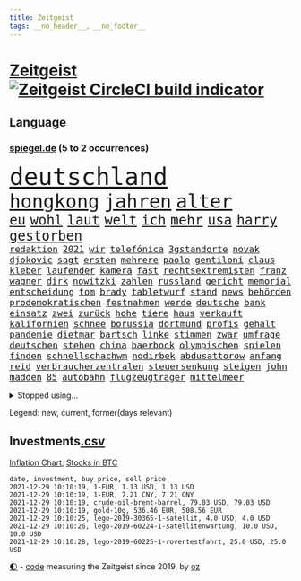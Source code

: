```yaml
---
title: Zeitgeist
tags: __no_header__, __no_footer__
---
```


# [Zeitgeist](https://oliz.io/zeitgeist/) [![Zeitgeist CircleCI build indicator](https://circleci.com/gh/ooz/zeitgeist.svg?style=shield)](https://circleci.com/gh/ooz/zeitgeist)

## Language

<h3><a href="https://www.spiegel.de" target="_blank">spiegel.de</a> (5 to 2 occurrences)</h3>
<p style="font-family:monospace">
<span style="font-size:32pt"><a href="news_links.html#deutschland" class="current">deutschland</a></span>
<br>
<span style="font-size:25pt"><a href="news_links.html#hongkong" class="current">hongkong</a></span>
<span style="font-size:25pt"><a href="news_links.html#jahren" class="current">jahren</a></span>
<span style="font-size:25pt"><a href="news_links.html#alter" class="current">alter</a></span>
<br>
<span style="font-size:18pt"><a href="news_links.html#eu" class="current">eu</a></span>
<span style="font-size:18pt"><a href="news_links.html#wohl" class="current">wohl</a></span>
<span style="font-size:18pt"><a href="news_links.html#laut" class="current">laut</a></span>
<span style="font-size:18pt"><a href="news_links.html#welt" class="current">welt</a></span>
<span style="font-size:18pt"><a href="news_links.html#ich" class="current">ich</a></span>
<span style="font-size:18pt"><a href="news_links.html#mehr" class="current">mehr</a></span>
<span style="font-size:18pt"><a href="news_links.html#usa" class="current">usa</a></span>
<span style="font-size:18pt"><a href="news_links.html#harry" class="current">harry</a></span>
<span style="font-size:18pt"><a href="news_links.html#gestorben" class="current">gestorben</a></span>
<br>
<span style="font-size:12pt"><a href="news_links.html#redaktion" class="current">redaktion</a></span>
<span style="font-size:12pt"><a href="news_links.html#2021" class="current">2021</a></span>
<span style="font-size:12pt"><a href="news_links.html#wir" class="current">wir</a></span>
<span style="font-size:12pt"><a href="news_links.html#telefónica" class="new">telefónica</a></span>
<span style="font-size:12pt"><a href="news_links.html#3gstandorte" class="new">3gstandorte</a></span>
<span style="font-size:12pt"><a href="news_links.html#novak" class="current">novak</a></span>
<span style="font-size:12pt"><a href="news_links.html#djokovic" class="current">djokovic</a></span>
<span style="font-size:12pt"><a href="news_links.html#sagt" class="current">sagt</a></span>
<span style="font-size:12pt"><a href="news_links.html#ersten" class="current">ersten</a></span>
<span style="font-size:12pt"><a href="news_links.html#mehrere" class="current">mehrere</a></span>
<span style="font-size:12pt"><a href="news_links.html#paolo" class="new">paolo</a></span>
<span style="font-size:12pt"><a href="news_links.html#gentiloni" class="new">gentiloni</a></span>
<span style="font-size:12pt"><a href="news_links.html#claus" class="current">claus</a></span>
<span style="font-size:12pt"><a href="news_links.html#kleber" class="current">kleber</a></span>
<span style="font-size:12pt"><a href="news_links.html#laufender" class="new">laufender</a></span>
<span style="font-size:12pt"><a href="news_links.html#kamera" class="current">kamera</a></span>
<span style="font-size:12pt"><a href="news_links.html#fast" class="current">fast</a></span>
<span style="font-size:12pt"><a href="news_links.html#rechtsextremisten" class="current">rechtsextremisten</a></span>
<span style="font-size:12pt"><a href="news_links.html#franz" class="current">franz</a></span>
<span style="font-size:12pt"><a href="news_links.html#wagner" class="current">wagner</a></span>
<span style="font-size:12pt"><a href="news_links.html#dirk" class="current">dirk</a></span>
<span style="font-size:12pt"><a href="news_links.html#nowitzki" class="new">nowitzki</a></span>
<span style="font-size:12pt"><a href="news_links.html#zahlen" class="current">zahlen</a></span>
<span style="font-size:12pt"><a href="news_links.html#russland" class="current">russland</a></span>
<span style="font-size:12pt"><a href="news_links.html#gericht" class="current">gericht</a></span>
<span style="font-size:12pt"><a href="news_links.html#memorial" class="current">memorial</a></span>
<span style="font-size:12pt"><a href="news_links.html#entscheidung" class="current">entscheidung</a></span>
<span style="font-size:12pt"><a href="news_links.html#tom" class="current">tom</a></span>
<span style="font-size:12pt"><a href="news_links.html#brady" class="current">brady</a></span>
<span style="font-size:12pt"><a href="news_links.html#tabletwurf" class="new">tabletwurf</a></span>
<span style="font-size:12pt"><a href="news_links.html#stand" class="current">stand</a></span>
<span style="font-size:12pt"><a href="news_links.html#news" class="current">news</a></span>
<span style="font-size:12pt"><a href="news_links.html#behörden" class="current">behörden</a></span>
<span style="font-size:12pt"><a href="news_links.html#prodemokratischen" class="current">prodemokratischen</a></span>
<span style="font-size:12pt"><a href="news_links.html#festnahmen" class="current">festnahmen</a></span>
<span style="font-size:12pt"><a href="news_links.html#werde" class="current">werde</a></span>
<span style="font-size:12pt"><a href="news_links.html#deutsche" class="current">deutsche</a></span>
<span style="font-size:12pt"><a href="news_links.html#bank" class="current">bank</a></span>
<span style="font-size:12pt"><a href="news_links.html#einsatz" class="current">einsatz</a></span>
<span style="font-size:12pt"><a href="news_links.html#zwei" class="current">zwei</a></span>
<span style="font-size:12pt"><a href="news_links.html#zurück" class="current">zurück</a></span>
<span style="font-size:12pt"><a href="news_links.html#hohe" class="current">hohe</a></span>
<span style="font-size:12pt"><a href="news_links.html#tiere" class="current">tiere</a></span>
<span style="font-size:12pt"><a href="news_links.html#haus" class="current">haus</a></span>
<span style="font-size:12pt"><a href="news_links.html#verkauft" class="current">verkauft</a></span>
<span style="font-size:12pt"><a href="news_links.html#kalifornien" class="current">kalifornien</a></span>
<span style="font-size:12pt"><a href="news_links.html#schnee" class="current">schnee</a></span>
<span style="font-size:12pt"><a href="news_links.html#borussia" class="current">borussia</a></span>
<span style="font-size:12pt"><a href="news_links.html#dortmund" class="current">dortmund</a></span>
<span style="font-size:12pt"><a href="news_links.html#profis" class="current">profis</a></span>
<span style="font-size:12pt"><a href="news_links.html#gehalt" class="current">gehalt</a></span>
<span style="font-size:12pt"><a href="news_links.html#pandemie" class="current">pandemie</a></span>
<span style="font-size:12pt"><a href="news_links.html#dietmar" class="current">dietmar</a></span>
<span style="font-size:12pt"><a href="news_links.html#bartsch" class="current">bartsch</a></span>
<span style="font-size:12pt"><a href="news_links.html#linke" class="current">linke</a></span>
<span style="font-size:12pt"><a href="news_links.html#stimmen" class="current">stimmen</a></span>
<span style="font-size:12pt"><a href="news_links.html#zwar" class="current">zwar</a></span>
<span style="font-size:12pt"><a href="news_links.html#umfrage" class="current">umfrage</a></span>
<span style="font-size:12pt"><a href="news_links.html#deutschen" class="current">deutschen</a></span>
<span style="font-size:12pt"><a href="news_links.html#stehen" class="current">stehen</a></span>
<span style="font-size:12pt"><a href="news_links.html#china" class="current">china</a></span>
<span style="font-size:12pt"><a href="news_links.html#baerbock" class="current">baerbock</a></span>
<span style="font-size:12pt"><a href="news_links.html#olympischen" class="current">olympischen</a></span>
<span style="font-size:12pt"><a href="news_links.html#spielen" class="current">spielen</a></span>
<span style="font-size:12pt"><a href="news_links.html#finden" class="current">finden</a></span>
<span style="font-size:12pt"><a href="news_links.html#schnellschachwm" class="new">schnellschachwm</a></span>
<span style="font-size:12pt"><a href="news_links.html#nodirbek" class="new">nodirbek</a></span>
<span style="font-size:12pt"><a href="news_links.html#abdusattorow" class="new">abdusattorow</a></span>
<span style="font-size:12pt"><a href="news_links.html#anfang" class="current">anfang</a></span>
<span style="font-size:12pt"><a href="news_links.html#reid" class="new">reid</a></span>
<span style="font-size:12pt"><a href="news_links.html#verbraucherzentralen" class="current">verbraucherzentralen</a></span>
<span style="font-size:12pt"><a href="news_links.html#steuersenkung" class="new">steuersenkung</a></span>
<span style="font-size:12pt"><a href="news_links.html#steigen" class="current">steigen</a></span>
<span style="font-size:12pt"><a href="news_links.html#john" class="current">john</a></span>
<span style="font-size:12pt"><a href="news_links.html#madden" class="new">madden</a></span>
<span style="font-size:12pt"><a href="news_links.html#85" class="current">85</a></span>
<span style="font-size:12pt"><a href="news_links.html#autobahn" class="current">autobahn</a></span>
<span style="font-size:12pt"><a href="news_links.html#flugzeugträger" class="new">flugzeugträger</a></span>
<span style="font-size:12pt"><a href="news_links.html#mittelmeer" class="current">mittelmeer</a></span>
</p>
<details>
<summary>Stopped using...</summary>
<p class="former" style="font-size:12pt">
fälle(433) gerüchte(433) lady(433) prüft(433) schrieb(433) führende(432) haseloff(432) locker(432) weitergehen(432) amsterdam(431) eindruck(431) einstieg(431) fortschritt(431) gegenseitig(431) kapitän(431) leere(431) statement(431) versehentlich(431) vollständig(431) angeordnet(430) drehen(430) eskalation(430) freundin(430) krankenhäusern(430) schwedische(430) weber(430) überzeugen(430) anerkennung(429) begleitet(429) durchsetzen(429) erhoben(429) figuren(429) globalen(429) hollywood(429) londoner(429) löhne(429) märz(429) partner(429) sachsenanhalt(429) tourismus(429) welchem(429) 50000(428) arbeiter(428) brücke(428) ecuador(428) eintracht(428) einzelnen(428) ford(428) geduld(428) gleichberechtigung(428) nationen(428) schwarzer(428) sibirien(428) sperre(428) untersuchungshaft(428) vereinten(428) verpassen(428) verwendet(428) wald(428) weltweite(428) zeuge(428) abstand(427) alex(427) aussicht(427) bewährung(427) bildung(427) black(427) fanexperten(427) kompliziert(427) main(427) marcel(427) namens(427) nürnberg(427) reiche(427) revolution(427) seehofer(427) tests(427) tippen(427) unerwartet(427) verschiebt(427) wütet(427) zoo(427) äußerst(427) überschattet(427) benzin(426) breit(426) erneute(426) ersetzen(426) figur(426) führerschein(426) ifoindex(426) langsam(426) leitung(426) metern(426) rostock(426) unruhen(426) verdachts(426) verlängern(426) amerikanische(425) beschreibt(425) desaster(425) gereist(425) impfbereitschaft(425) jünger(425) michelle(425) mutige(425) paderborn(425) radfahrer(425) steuert(425) verzweifelt(425) wirken(425) 33(424) besseren(424) besucher(424) engagement(424) hintergrund(424) infrage(424) priester(424) umdenken(424) anlass(423) befindet(423) diskriminiert(423) europäer(423) frieden(423) förderung(423) gedreht(423) neueste(423) attentat(422) auskommen(422) behinderung(422) bekämpft(422) miteinander(422) neustart(422) standort(422) you(422) zweitligist(422) eigentümer(421) endgültig(421) ermöglicht(421) islamistischen(421) kultur(421) lakers(421) meint(421) menschenleben(421) mitternacht(421) optimistisch(421) regierungspartei(421) schuss(421) spektakulär(421) studieren(421) tauchen(421) umstrittener(421) verlust(421) zwillinge(421) amerika(420) aufgetreten(420) automobilgeschichte(420) begeisterten(420) berg(420) gefährlicher(420) gekostet(420) kranke(420) löste(420) schlechter(420) vorstellen(420) ärgert(420) 29(419) demonstrationen(419) erlitt(419) frachter(419) gast(419) herrschen(419) nordirland(419) richtige(419) skepsis(419) spdgesundheitsexperte(419) zverev(419) 3000(418) abgesetzt(418) datenanalyse(418) rock(418) schmerzen(418) steigender(418) torhüter(418) treten(418) braunschweig(417) form(417) meist(417) regensburg(417) sinnvoll(417) virologen(417) aktivistin(416) befeuern(416) blockade(416) hölle(416) lernt(416) beteiligung(415) coronabeschränkungen(415) eklat(415) kryptowährung(415) schwanger(415) shutdown(415) stammt(415) tatverdächtigen(415) 81(414) ereignisse(414) alice(413) crew(413) finanzierung(413) griechische(413) prognosen(413) störung(413) euparlament(412) offenen(412) stadion(412) dir(411) monats(411) verfassung(411) defensive(410) klarer(410) stiegen(410) träume(410) unzählige(410) zuschauern(410) 23(409) amerikas(409) behalten(409) konsum(409) le(409) can(408) coronaschutz(408) migration(408) voraussetzungen(408) wirtschaftswachstum(408) niedrigere(407) rasen(407) einnahmen(406) aufgetaucht(405) unterschied(405) falscher(404) kontakt(404) platzverweis(404) spektakuläre(404) landung(403) sichert(403) ausrüstung(402) digital(402) drin(402) hilfen(402) schlugen(402) verfassungswidrig(402) beauftragt(401) erstickt(401) meines(401) chats(400) nationalen(400) tennisprofi(400) verheerend(400) astronauten(399) familienberater(399) glaubwürdigkeit(399) papier(399) sinkende(399) umfragewerte(399) angehörigen(398) favorit(398) verfassungsgericht(398) vermissen(398) älter(398) ute(397) feuert(395) jacob(395) justin(395) ungeklärt(395) angezeigt(394) bangen(394) folter(394) gefühl(394) riesiges(394) startete(394) holte(392) stahl(392) bier(391) herausfinden(391) türen(391) abermals(390) vermissten(390) geht's(388) reus(388) sprung(388) wiedergewählt(388) rutschte(387) verhinderte(387) beobachtung(386) kanaren(386) verpasste(386) lebensgefährlich(385) vorgenommen(385) skizziert(384) kontert(383) björn(382) staatlichen(382) vorherrschaft(382) mutation(381) empfangen(380) kanadas(380) verpflichten(380) weidel(380) 6000(379) annäherung(379) beendete(378) voraussichtlich(377) ausgaben(373) betrieben(373) stellenabbau(373) kehren(371) rache(371) versicherer(370) höcke(369) renommierten(369) strukturen(369) empfinden(368) heimsieg(367) darmstadt(364) ärmelkanal(362) theoretisch(361) titelkampf(356) eingetroffen(354) berührt(353) sachen(353) badenwürttembergischen(350) befunden(350) lidl(350) berühmtes(347) coronawochenüberblick(343) bundestagsabgeordnete(342) ereignet(341) kopfverletzungen(341) curevac(340) entgehen(329) 95(323) tübinger(322) hergestellt(319) zustimmen(316) afrikanische(310) unwahrscheinlich(307) klappen(305) bundesweiten(304) viral(303) lenkt(302) potenziell(302) behindern(301) rüdiger(300) bewerben(299) stören(297) grab(293) ausländer(290) neuanfang(289) 20jährige(288) beunruhigt(288) j(288) kryptowährungen(288) vereint(287) impfschutz(286) schätzungen(286) finanziellen(284) worüber(283) notstand(281) urteile(279) 4000(278) freigabe(278) objekte(278) todesursache(277) missbrauchsvorwürfen(276) wildnis(276) angefahren(272) bestsellerautor(267) gregor(267) strecken(267) abgewehrt(266) fußballerinnen(265) nationaler(265) stadien(262) bargeld(261) lacht(259) tvinterview(259) bildzeitung(258) provider(258) erteilte(254) zugspitze(253) erlaubnis(250) bosch(247) scharfen(245) berechtigt(243) fonds(239) gelitten(239) kühl(239) airline(236) landesverband(235) gerungen(233) financial(232) lebensgefährliche(229) charles(226) statistik(224) jubel(220) bka(217) machtoptionen(217) afghanischen(215) raumfahrt(215) 2045(213) holz(210) anfangs(207) ausgewählt(207) moldau(207) cotrainer(206) jahrelanger(206) jugendärzte(205) schnellstmöglich(205) genossen(203) vorreiter(202) 32jähriger(201) zurückzukehren(201) plastik(198) historikerin(197) kreise(196) dorthin(194) flugverkehr(192) gekentert(191) bezeichnen(190) fünften(190) karim(189) lernrückstände(189) pop(189) berchtesgaden(188) minsk(188) 47jähriger(186) ausbildung(186) misstrauen(185) fünfjähriger(184) kinderimpfung(184) unschuldig(183) benzinpreise(182) monaco(181) finger(180) befragung(179) lokal(178) träumt(178) 86(177) aggressiver(177) rohstoffe(177) klaut(176) knochen(176) vereinbaren(176) mangelnden(174) nashville(174) sechzigerjahre(174) tragweite(174) britischem(173) stehe(173) beihilfe(172) hunderttausenden(171) jon(171) alzheimer(170) anführer(170) regenfälle(170) ähnliches(170) ansprechen(168) indigene(167) ramos(167) notwendig(165) schäumt(165) befassen(163) altenberger(162) parteispitze(162) ausschnitte(161) irre(161) djoković(160) fratzscher(160) akademie(159) wissenschaften(159) 160(158) 1962(158) coronafall(158) diwchef(158) düster(158) gerüchten(158) hindukusch(157) heim(155) partnerschaft(155) mögen(154) spitzenkandidat(154) spitzenpolitiker(154) uganda(154) 1300(153) zuschauerinnen(153) vormundschaft(152) fashion(151) sprunghaft(151) vermeintlicher(150) beides(149) tugenden(149) 25jähriger(147) kürzen(147) verteidigungsminister(147) unterzogen(146) aufzubauen(144) evakuierung(144) umweltverbände(144) beatles(143) übersee(143) glückliche(142) spielerin(142) kreißsaal(140) fläche(139) terrorgruppe(139) tusk(138) charlottesville(137) raser(137) hochwasser(136) hochwasserkatastrophe(136) aufruhr(135) selfie(135) wellen(135) technischen(134) karrierecoach(133) voelchert(133) bakterien(132) maurer(132) zerstörten(132) fluten(131) schwerelosigkeit(131) halbleiter(129) archäologen(128) aufenthalt(128) kollision(128) afghanen(127) lautete(127) lebron(127) milliardengeschäft(125) wiederaufbau(125) 240(124) y(124) abzugeben(123) kenne(123) preisanstieg(123) legalisieren(122) rückkehrer(122) entthront(121) labore(121) räder(121) leidenschaft(120) sprint(120) ted(120) usnotenbank(120) 2004(119) entlastung(119) erkunden(119) fußgänger(119) krisenmanagement(119) erzeugen(118) hörte(117) staatsmedien(117) stellvertreter(117) rückendeckung(116) vorfahrt(116) binden(115) nachträglich(115) crews(114) geschwommen(114) kristina(114) manhattan(114) münzen(114) bereitete(113) haushaltshilfe(113) epidemische(112) ertranken(112) note(112) vermietet(112) mordermittlungen(111) vergisst(111) taugen(110) angestellt(109) gedränge(109) jahrzehnt(109) morawiecki(109) fiskus(108) funktionen(108) genervt(108) magdalena(108) privilegien(108) weggefährten(108) adidas(107) beobachter(107) lauf(107) zurückziehen(107) gegensteuern(106) hessens(106) stralsund(106) devise(105) fanexpertinnen(105) materialengpässen(105) applaus(104) fatale(104) stehlen(104) astronaut(103) rast(103) saisonauftakt(103) stipendium(103) bremse(102) befreiung(101) stone(101) topf(101) kommunisten(100) resistenter(99) töteten(99) jahn(98) landsleuten(98) plänen(98) skelette(98) mythen(97) gadgets(96) kohleausstieg(96) aufgegriffen(94) spektakulärer(94) messungen(93) abholzung(92) auffrischungsimpfung(92) bedanken(92) hingerichtet(92) sandberg(92) tränengas(92) gewandt(91) gewerkschaften(91) kabuler(91) regale(91) tennessee(91) unterschiedlicher(91) verknüpft(91) prämie(90) arbeitsmigranten(89) eindeutig(89) marianne(89) zuständen(89) denise(88) gysi(88) harris(88) kamala(88) missouri(88) musikerinnen(88) sozial(88) stewart(88) vielmehr(88) wright(88) 22jährige(87) alonso(87) ausreisen(87) bauten(87) besiegelte(87) exfreundin(87) fernando(87) lichter(87) lutz(87) notenbankchef(87) rettungsflieger(87) schau(87) bayerischer(86) dringen(86) erneuerbarer(86) heavymetalband(86) pannenserie(86) türkisches(86) abnehmen(85) filip(85) kostić(85) kurios(85) staatsanwalt(85) gelobt(84) katastrophalen(84) kurssturz(84) teroddes(84) verbliebenen(84) vergnügen(84) abschwächung(83) gedrückt(83) gesundheitsämter(83) hofften(83) sabitzer(83) umgangs(83) verhörthriller(83) virginia(83) allergie(82) eumitteln(82) freigeben(82) hauptrolle(82) nackte(82) rockergruppe(82) schädliche(82) sennheiser(82) umkrempeln(82) weltberühmt(82) 52jährigen(81) geschäftsrisiko(81) klingel(81) lübecker(81) rosenheim(81) werten(81) ausschreibung(80) erhielten(80) infektionsschutzgesetzes(80) pflichtspielniederlagen(80) semester(80) teamchef(80) verfrühstückt(80) überdeckt(80) 3100(79) enteignungen(79) erwecken(79) rotgrüne(79) aids(78) aufgehängt(78) fock(78) gesteuert(78) gorch(78) gordon(78) lka(78) usraumfahrtbehörde(78) beigetragen(77) cyberangriffe(77) wiesen(77) wirt(77) augenhöhe(76) startplatz(76) flickenteppich(75) kaufmann(75) salvador(75) schmerzt(75) sound(75) fracht(74) geladen(74) lebensmittelfirmen(74) mäzen(74) paketbomben(74) schwedens(74) wiederzubeleben(74) betreten(73) bruchlandung(73) csuvorsitzenden(73) knapper(73) deckeln(72) irrtümer(72) klartext(72) populistisch(72) trieben(72) verstärkte(72) drucker(71) menschlicher(71) anhören(70) fälschung(70) gedachten(70) günes(70) hanna(70) kostic(70) orbit(70) pausieren(70) samstagabend(70) straft(70) tabellenspitze(70) befragen(69) daniil(69) flüchtlingscamps(69) medwedew(69) ubootdeal(69) weltraum(69) zuschlagen(69) übertragung(69) barça(68) engagieren(68) floss(68) johannesburg(68) kulturpolitik(68) mordverdacht(68) märkte(68) stagnieren(68) auftritten(67) begünstigt(67) elch(67) euparlamentarier(67) geliebten(67) heimatländer(67) trickst(67) tristesse(67) zäune(67) energiekosten(66) feministin(66) heikle(66) hinunter(66) oppositionsparteien(66) schüller(66) tiefer(66) ungebrochene(66) zündeten(66) amtskollegen(65) geplatztem(65) bahnmitarbeiter(64) gepäck(64) heinrich(64) heizungen(64) komfortabler(64) radsportstar(64) schnaps(64) verteuerten(64) vortrag(64) finanzministerin(63) freistoßtor(63) schlafende(63) ungeimpfter(63) antwortet(62) brockmann(62) höhle(62) lissabon(62) unauffällig(62) aussichten(61) belangt(61) coronakontrollen(61) großprojekt(61) illegalem(61) traurigkeit(61) usjustiz(61) cduvorsitzenden(60) europatour(60) exkanzlers(60) geblitzt(60) gelebt(60) kiloweise(60) kindesmissbrauchs(60) rückschlägen(60) streitthema(60) allermeisten(59) kurbelt(59) spürbare(59) ganzer(58) gratuliert(58) neugeborenes(58) spiegelrecherchen(58) beurteilt(57) getötete(57) kai(57) laughing(57) weingenuss(57) witze(57) 35000(56) alarmieren(56) erwärmung(56) fördergelder(56) reindl(56) teures(56) allheilmittel(55) einschüchtern(55) papers(55) schalteten(55) stattgefunden(55) theologe(55) todesfolge(55) zahnarzt(55) 3ddruck(54) frischen(54) gedrängt(54) price(54) rennens(54) 2700(53) kyle(53) verdichef(53) 1970(52) freundlich(52) hausdurchsuchungen(52) ranghoher(52) definiert(51) 135(50) immobilienkonzernen(50) spürbar(50) taiwans(50) weizen(50) dzienus(49) entzweit(49) frances(49) osteuropa(49) regierungskrise(49) sachsenanhalts(49) sarahlee(49) sprecherin(49) tatverdächtiger(49) timon(49) bewerten(48) entwicklungskosten(48) erforschen(48) hinweisgeber(48) kompass(48) kompromissbereit(48) vereinbart(48) verfällt(48) verschlechtern(48) angehoben(47) bieber(47) blamiert(47) exkanzler(47) minderheitsregierung(47) naturschützer(47) perspektive(47) raumsonde(47) rückweg(47) spe(47) damaliger(46) hartmut(46) intern(46) misshandlungen(46) segelschulschiff(46) sockel(46) verdreifacht(46) buchungszahlen(45) erzeugerpreise(45) gravierend(45) hiv(45) importieren(45) legalisierung(45) zugefügt(45) 59jähriger(43) hinrichtung(43) lädt(43) mies(43) pannenstart(43) rotterdam(43) aufeinandertreffen(42) czaja(42) eon(42) impfstoffhersteller(42) lindenstraße(42) rosenthal(42) rugby(42) sauer(42) unheilbar(42) benutzt(41) bundeswirtschaftsminister(41) charlène(41) doppel(41) fürstin(41) regierungspartner(41) verzückt(41) zukunftsvision(41) asteroiden(40) drogenpolitik(40) ops(40) scherz(40) wonach(40) zoos(40) abgehoben(39) abschiedstour(39) anfangen(39) feind(39) heime(39) klimaexperten(38) landesärztekammer(38) nachkriegszeit(38) ubs(38) anreisen(37) chefredakteur(37) generalstaatsanwalt(37) legalisiert(37) linnemann(37) wasseroberfläche(37) fegte(36) fidel(36) rüttelt(36) springerchef(36) votierten(36) watford(36) überrollt(36) benzema(35) besorgen(35) brandenburgs(35) ecuadors(35) inhaftiert(35) landeswährung(35) masked(35) methode(35) rheinderby(35) schlagartig(35) singer(35) verschwundenen(35) bukele(34) geldflut(34) medizinische(34) nayib(34) sandhausen(34) sexvideoaffäre(34) vaterland(34) widersprach(34) dieselbe(33) generationen(33) landeschef(33) merck(33) rechtspopulisten(33) caracas(32) geduldig(32) nackten(32) atomwaffenfähige(31) ausgeben(31) befördert(31) duft(31) euland(31) fischerboot(31) freiburger(31) achterbahn(30) außenpolitische(30) eröffnete(30) haufen(30) importpreise(30) montagmorgen(30) pflegerin(30) skeptischer(30) statuen(30) pazifikküste(29) radikalislamische(29) wille(29) ablenken(28) houston(28) irakische(28) putzen(28) regierungswechsel(28) abgesagte(27) benfica(27) hamdok(27) wehmut(27) belogen(26) finanzen(26) schusswaffen(26) weckruf(26) zwölfjährige(26) befreite(25) gaga(25) gegentore(25) genügte(25) gesundheitssystem(25) großflächig(25) gucci(25) rettungseinsatz(25) weiterspielen(25) geringer(24) gesundheitszustand(24) havre(24) symbolfigur(24) ausverkauft(23) genetische(23) kaputtgegangen(23) randalierer(23) überfälle(23) 3gpflicht(22) professor(22) spdchefin(22) finals(21) hausärzte(21) irgendwas(21) lebendig(21) tennisspielerin(21) terence(21) verbirgt(21) zeichner(21) aufgehalten(20) französin(20) stipendien(20) woanders(20) asteroidenmond(19) coronagesetz(19) impfstoffs(19) kollisionskurs(19) abtrünnigen(18) andersson(18) bahnbrechende(18) championsleaguepartie(18) durchschnittliche(18) handschrift(18) kalt(18) legalen(18) nachhaltigkeit(18) zhan(18) zhang(18) 12jährige(17) ausschluss(17) begibt(17) fünfzigerjahren(17) luftverkehr(17) versicherung(17) buhlen(16) bundesarbeitsministerium(16) coronachaos(16) ernte(16) gunnar(16) harsch(16) reduzierung(16) schwindel(16) solskjær(16) sportlichen(16) tories(16) usrepublikaner(16) afdstimmen(15) akw(15) angstgegner(15) betitelt(15) erbil(15) flüchtlingspolitik(15) löfven(15) wissenschaftlern(15) überraschenden(15) annamaria(14) entsteht(14) ferchichi(14) jagte(14) kantersieg(14) mexikanischen(14) schwarzmarkt(14) zukünftigen(14) billionenschweres(13) coronaberichterstattung(13) für(13) nflprofi(13) regenwaldes(13) verlagert(13) versteht(13) zukommt(13) billionenpaket(12) deckelung(12) falk(12) interessengruppen(12) kenosha(12) luftfilter(12) schlimmen(12) tröstet(12) völker(12) auseinandersetzungen(11) belavia(11) kontakten(11) polizeigewerkschaft(11) präsent(11) tonfall(11) verteuerung(11)
</p>
</details>
<p>Legend: <span class="new">new</span>, <span class="current">current</span>, <span class="former">former(days relevant)</span></p>

## Investments[.csv](investments.csv)

[Inflation Chart](https://inflationchart.com),
[Stocks in BTC](https://stonksinbtc.xyz/)

```
date, investment, buy price, sell price
2021-12-29 10:10:19, 1-EUR, 1.13 USD, 1.13 USD
2021-12-29 10:10:19, 1-EUR, 7.21 CNY, 7.21 CNY
2021-12-29 10:10:19, crude-oil-brent-barrel, 79.03 USD, 79.03 USD
2021-12-29 10:10:19, gold-10g, 536.46 EUR, 508.56 EUR
2021-12-29 10:10:25, lego-2019-30365-1-satellit, 4.0 USD, 4.0 USD
2021-12-29 10:10:26, lego-2019-60224-1-satellitenwartung, 10.0 USD, 10.0 USD
2021-12-29 10:10:28, lego-2019-60225-1-rovertestfahrt, 25.0 USD, 25.0 USD
```

<footer>
<a href="javascript:toggleTheme()" class="nav">🌓</a>
- <a href="https://github.com/ooz/zeitgeist">code</a> measuring the Zeitgeist since 2019, by <a href="https://oliz.io">oz</a>
</footer>
